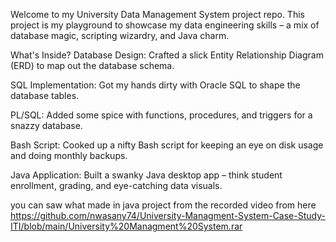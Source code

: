 Welcome to my University Data Management System project repo. This project is my playground to showcase my data engineering skills – a mix of database magic, scripting wizardry, and Java charm.

What's Inside?
Database Design: Crafted a slick Entity Relationship Diagram (ERD) to map out the database schema.

SQL Implementation: Got my hands dirty with Oracle SQL to shape the database tables.

PL/SQL: Added some spice with functions, procedures, and triggers for a snazzy database.

Bash Script: Cooked up a nifty Bash script for keeping an eye on disk usage and doing monthly backups.

Java Application: Built a swanky Java desktop app – think student enrollment, grading, and eye-catching data visuals.

you can saw what made in java project from the recorded video from here https://github.com/nwasany74/University-Managment-System-Case-Study-ITI/blob/main/University%20Managment%20System.rar
